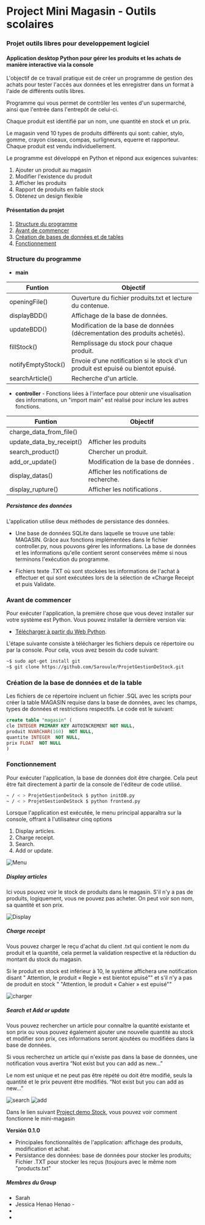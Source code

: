 # Project Mini Magasin - Outils scolaires 

### Projet outils libres pour developpement logiciel
#### Application desktop Python pour gérer les produits et les achats de manière interactive via la console

L'objectif de ce travail pratique est de créer un programme de gestion des achats pour tester l'accès aux données et les
enregistrer dans un format à l'aide de différents outils libres.

Programme qui vous permet de contrôler les ventes d'un supermarché, ainsi que l'entrée dans l'entrepôt de celui-ci.

Chaque produit est identifié par un nom, une quantité en stock et un prix.

Le magasin vend 10 types de produits différents qui sont: cahier, stylo, gomme, crayon ciseaux, compas, surligneurs,
 equerre et rapporteur. Chaque produit est vendu individuellement.
  
Le programme est développé en Python et répond aux exigences suivantes:

1. Ajouter un produit au magasin
2. Modifier l'existence du produit
3. Afficher les produits
4. Rapport de produits en faible stock
5. Obtenez un design flexible

#### Présentation du projet

1. [Structure du programme](#1)
2. [Avant de commencer](#2)
3. [Création de bases de données et de tables](#3)
4. [Fonctionnement](#4)


### <a name="1"></a> Structure du programme

* **main** 

| Funtion | Objectif |
| ----- | ------- |
| openingFile() | Ouverture du fichier produits.txt et lecture du contenue.|
| displayBDD() | Affichage de la base de données.|
| updateBDD() | Modification de la base de données (décrementation des produits achetés).|
| fillStock() | Remplissage du stock pour chaque produit.|
| notifyEmptyStock() | Envoie d'une notification si le stock d'un produit est epuisé ou bientot epuisé. |
| searchArticle() | Recherche d'un article. |


* **controller** - Fonctions liées à l'interface pour obtenir une visualisation des informations, un "import main" est réalisé pour inclure les autres fonctions. 

| Funtion | Objectif |
| ----- | ------- |
| charge_data_from_file() | |
| update_data_by_receipt() |Afficher les produits|
| search_product()| Chercher un produit.|
| add_or_update() | Modification de la base de données .|
| display_datas() | Afficher les notifications de recherche.|
| display_rupture() | Afficher les notifications .|

##### Persistance des données

L'application utilise deux méthodes de persistance des données.

* Une base de données SQLite dans laquelle se trouve une table: MAGASIN. Grâce aux fonctions implémentées dans le fichier controller.py, nous pouvons gérer les informations. La base de données et les informations qu'elle contient seront conservées même si nous terminons l'exécution du programme.

* Fichiers texte .TXT où sont stockées les informations de l'achat à effectuer et qui sont exécutées lors de la sélection de «Charge Receipt et puis Validate.


### <a name="2"></a>Avant de commencer

Pour exécuter l'application, la première chose que vous devez installer sur votre système est Python. Vous pouvez installer la dernière version via:

* [Télécharger à partir du Web Python]( https://www.python.org/downloads/).

L'étape suivante consiste à télécharger les fichiers depuis ce répertoire ou par la console. Pour cela, vous avez besoin du code suivant:

```sh
~$ sudo apt-get install git
~$ git clone https://github.com/Sarouule/ProjetGestionDeStock.git
```
### <a name="3"></a>Création de la base de données et de la table

Les fichiers de ce répertoire incluent un fichier .SQL avec les scripts pour créer la table MAGASIN requise dans la base de données, avec les champs, types de données et restrictions respectifs. Le code est le suivant:

```sql
create table "magasin" ( 
cle INTEGER PRIMARY KEY AUTOINCREMENT NOT NULL,
produit NVARCHAR(160)  NOT NULL,
quantite INTEGER  NOT NULL,
prix FLOAT  NOT NULL
)
```

### <a name="4"></a>Fonctionnement

Pour exécuter l'application, la base de données doit être chargée. Cela peut être fait directement à partir de la console de l'éditeur de code utilisé.

``` sh
~ / < > ProjetGestionDeStock $ python initDB.py
~ / < > ProjetGestionDeStock $ python frontend.py
```

Lorsque l'application est exécutée, le menu principal apparaîtra sur la console, offrant à l'utilisateur cinq options

1. Display articles.
2. Charge receipt.
3. Search.
4. Add or update.

![Menu](1_Menu.png)


##### Display articles

Ici vous pouvez voir le stock de produits dans le magasin. S'il n'y a pas de produits, logiquement, vous ne pouvez pas acheter. On peut voir son nom, sa quantité et son prix.

![Display](2_Display.png)

##### Charge receipt

Vous pouvez charger le reçu d'achat du client .txt qui contient le nom du produit et la quantité, cela permet la validation respective et la réduction du montant du stock du magasin.

Si le produit en stock est inférieur à 10, le système affichera une notification disant " Attention, le produit « Regle » est bientot epuisé"" et s'il n'y a pas de produit en stock " "Attention, le produit « Cahier » est epuisé""

![charger](3_charger.png)

##### Search et Add or update

Vous pouvez rechercher un article pour connaître la quantité existante et son prix ou vous pouvez également ajouter une nouvelle quantité au stock et modifier son prix, ces informations seront ajoutées ou modifiées dans la base de données.

Si vous recherchez un article qui n'existe pas dans la base de données, une notification vous avertira “Not exist but you can add as new...”

Le nom est unique et ne peut pas être répété ou doit être modifié, seuls la quantité et le prix peuvent être modifiés. “Not exist but you can add as new...” 

![search](4_search.png) 
![add](5_add.png)
 

Dans le lien suivant [Project demo Stock]( https://jmkd.fr/projects_demos/project_manage_stock.mp4), vous pouvez voir comment fonctionne le mini-magasin

**Versión 0.1.0**

* Principales fonctionnalités de l'application: affichage des produits, modification et achat.
* Persistance des données: base de données pour stocker les produits; Fichier .TXT pour stocker les reçus (toujours avec le même nom "products.txt"


##### **Membres du Group**
* Sarah 
* Jessica Henao Henao - 
*
*
